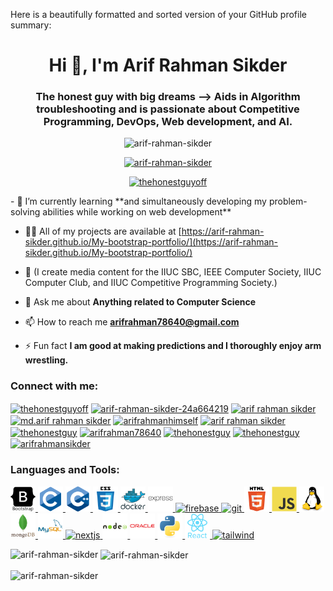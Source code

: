 
Here is a beautifully formatted and sorted version of your GitHub profile summary:

<h1 align="center">Hi 👋, I'm Arif Rahman Sikder</h1> <h3 align="center">The honest guy with big dreams --> Aids in Algorithm troubleshooting and is passionate about Competitive Programming, DevOps, Web development, and AI.</h3> <p align="center"> <img src="https://komarev.com/ghpvc/?username=arif-rahman-sikder&label=Profile%20views&color=0e75b6&style=flat" alt="arif-rahman-sikder" /> </p> <p align="center"> <a href="https://github.com/ryo-ma/github-profile-trophy"><img src="https://github-profile-trophy.vercel.app/?username=arif-rahman-sikder" alt="arif-rahman-sikder" /></a> </p> <p align="center"> <a href="https://twitter.com/thehonestguyoff" target="blank"><img src="https://img.shields.io/twitter/follow/thehonestguyoff?logo=twitter&style=for-the-badge" alt="thehonestguyoff" /></a> </p>
- 🌱 I’m currently learning **and simultaneously developing my problem-solving abilities while working on web development**

- 👨‍💻 All of my projects are available at [https://arif-rahman-sikder.github.io/My-bootstrap-portfolio/](https://arif-rahman-sikder.github.io/My-bootstrap-portfolio/)

- 📝 (I create media content for the IIUC SBC, IEEE Computer Society, IIUC Computer Club, and IIUC Competitive Programming Society.)

- 💬 Ask me about **Anything related to Computer Science**

- 📫 How to reach me **arifrahman78640@gmail.com**

- ⚡ Fun fact **I am good at making predictions and I thoroughly enjoy arm wrestling.**


<h3 align="left">Connect with me:</h3>
<p align="left">
<a href="https://twitter.com/thehonestguyoff" target="blank"><img align="center" src="https://raw.githubusercontent.com/rahuldkjain/github-profile-readme-generator/master/src/images/icons/Social/twitter.svg" alt="thehonestguyoff" height="30" width="40" /></a>
<a href="https://linkedin.com/in/arif-rahman-sikder-24a664219" target="blank"><img align="center" src="https://raw.githubusercontent.com/rahuldkjain/github-profile-readme-generator/master/src/images/icons/Social/linked-in-alt.svg" alt="arif-rahman-sikder-24a664219" height="30" width="40" /></a>
<a href="https://stackoverflow.com/users/edit/22446871" target="blank"><img align="center" src="https://raw.githubusercontent.com/rahuldkjain/github-profile-readme-generator/master/src/images/icons/Social/stack-overflow.svg" alt="arif rahman sikder" height="30" width="40" /></a>
<a href="https://www.facebook.com/arifrahman20" target="blank"><img align="center" src="https://raw.githubusercontent.com/rahuldkjain/github-profile-readme-generator/master/src/images/icons/Social/facebook.svg" alt="md.arif rahman sikder" height="30" width="40" /></a>
<a href="https://instagram.com/arifrahmanhimself" target="blank"><img align="center" src="https://raw.githubusercontent.com/rahuldkjain/github-profile-readme-generator/master/src/images/icons/Social/instagram.svg" alt="arifrahmanhimself" height="30" width="40" /></a>
<a href="https://www.youtube.com/channel/UCl0Er8_--btw6_m_NNmZMRQ" target="blank"><img align="center" src="https://raw.githubusercontent.com/rahuldkjain/github-profile-readme-generator/master/src/images/icons/Social/youtube.svg" alt="arif rahman sikder" height="30" width="40" /></a>
<a href="https://www.codechef.com/users/thehonestguy" target="blank"><img align="center" src="https://cdn.jsdelivr.net/npm/simple-icons@3.1.0/icons/codechef.svg" alt="thehonestguy" height="30" width="40" /></a>
<a href="https://www.hackerrank.com/arifrahman78640" target="blank"><img align="center" src="https://raw.githubusercontent.com/rahuldkjain/github-profile-readme-generator/master/src/images/icons/Social/hackerrank.svg" alt="arifrahman78640" height="30" width="40" /></a>
<a href="https://codeforces.com/profile/thehonestguy" target="blank"><img align="center" src="https://raw.githubusercontent.com/rahuldkjain/github-profile-readme-generator/master/src/images/icons/Social/codeforces.svg" alt="thehonestguy" height="30" width="40" /></a>
<a href="https://www.leetcode.com/thehonestguy" target="blank"><img align="center" src="https://raw.githubusercontent.com/rahuldkjain/github-profile-readme-generator/master/src/images/icons/Social/leet-code.svg" alt="thehonestguy" height="30" width="40" /></a>
<a href="https://discord.gg/arifrahmansikder" target="blank"><img align="center" src="https://raw.githubusercontent.com/rahuldkjain/github-profile-readme-generator/master/src/images/icons/Social/discord.svg" alt="arifrahmansikder" height="30" width="40" /></a>
</p>

<h3 align="left">Languages and Tools:</h3>
<p align="left"> <a href="https://getbootstrap.com" target="_blank" rel="noreferrer"> <img src="https://raw.githubusercontent.com/devicons/devicon/master/icons/bootstrap/bootstrap-plain-wordmark.svg" alt="bootstrap" width="40" height="40"/> </a> <a href="https://www.cprogramming.com/" target="_blank" rel="noreferrer"> <img src="https://raw.githubusercontent.com/devicons/devicon/master/icons/c/c-original.svg" alt="c" width="40" height="40"/> </a> <a href="https://www.w3schools.com/cpp/" target="_blank" rel="noreferrer"> <img src="https://raw.githubusercontent.com/devicons/devicon/master/icons/cplusplus/cplusplus-original.svg" alt="cplusplus" width="40" height="40"/> </a> <a href="https://www.w3schools.com/css/" target="_blank" rel="noreferrer"> <img src="https://raw.githubusercontent.com/devicons/devicon/master/icons/css3/css3-original-wordmark.svg" alt="css3" width="40" height="40"/> </a> <a href="https://www.docker.com/" target="_blank" rel="noreferrer"> <img src="https://raw.githubusercontent.com/devicons/devicon/master/icons/docker/docker-original-wordmark.svg" alt="docker" width="40" height="40"/> </a> <a href="https://expressjs.com" target="_blank" rel="noreferrer"> <img src="https://raw.githubusercontent.com/devicons/devicon/master/icons/express/express-original-wordmark.svg" alt="express" width="40" height="40"/> </a> <a href="https://firebase.google.com/" target="_blank" rel="noreferrer"> <img src="https://www.vectorlogo.zone/logos/firebase/firebase-icon.svg" alt="firebase" width="40" height="40"/> </a> <a href="https://git-scm.com/" target="_blank" rel="noreferrer"> <img src="https://www.vectorlogo.zone/logos/git-scm/git-scm-icon.svg" alt="git" width="40" height="40"/> </a> <a href="https://www.w3.org/html/" target="_blank" rel="noreferrer"> <img src="https://raw.githubusercontent.com/devicons/devicon/master/icons/html5/html5-original-wordmark.svg" alt="html5" width="40" height="40"/> </a> <a href="https://developer.mozilla.org/en-US/docs/Web/JavaScript" target="_blank" rel="noreferrer"> <img src="https://raw.githubusercontent.com/devicons/devicon/master/icons/javascript/javascript-original.svg" alt="javascript" width="40" height="40"/> </a> <a href="https://www.linux.org/" target="_blank" rel="noreferrer"> <img src="https://raw.githubusercontent.com/devicons/devicon/master/icons/linux/linux-original.svg" alt="linux" width="40" height="40"/> </a> <a href="https://www.mongodb.com/" target="_blank" rel="noreferrer"> <img src="https://raw.githubusercontent.com/devicons/devicon/master/icons/mongodb/mongodb-original-wordmark.svg" alt="mongodb" width="40" height="40"/> </a> <a href="https://www.mysql.com/" target="_blank" rel="noreferrer"> <img src="https://raw.githubusercontent.com/devicons/devicon/master/icons/mysql/mysql-original-wordmark.svg" alt="mysql" width="40" height="40"/> </a> <a href="https://nextjs.org/" target="_blank" rel="noreferrer"> <img src="https://cdn.worldvectorlogo.com/logos/nextjs-2.svg" alt="nextjs" width="40" height="40"/> </a> <a href="https://nodejs.org" target="_blank" rel="noreferrer"> <img src="https://raw.githubusercontent.com/devicons/devicon/master/icons/nodejs/nodejs-original-wordmark.svg" alt="nodejs" width="40" height="40"/> </a> <a href="https://www.oracle.com/" target="_blank" rel="noreferrer"> <img src="https://raw.githubusercontent.com/devicons/devicon/master/icons/oracle/oracle-original.svg" alt="oracle" width="40" height="40"/> </a> <a href="https://www.python.org" target="_blank" rel="noreferrer"> <img src="https://raw.githubusercontent.com/devicons/devicon/master/icons/python/python-original.svg" alt="python" width="40" height="40"/> </a> <a href="https://reactjs.org/" target="_blank" rel="noreferrer"> <img src="https://raw.githubusercontent.com/devicons/devicon/master/icons/react/react-original-wordmark.svg" alt="react" width="40" height="40"/> </a> <a href="https://tailwindcss.com/" target="_blank" rel="noreferrer"> <img src="https://www.vectorlogo.zone/logos/tailwindcss/tailwindcss-icon.svg" alt="tailwind" width="40" height="40"/> </a> </p>

<p><img align="left" src="https://github-readme-stats.vercel.app/api/top-langs?username=arif-rahman-sikder&show_icons=true&locale=en&layout=compact" alt="arif-rahman-sikder" /></p>

<p>&nbsp;<img align="center" src="https://github-readme-stats.vercel.app/api?username=arif-rahman-sikder&show_icons=true&locale=en" alt="arif-rahman-sikder" /></p>

<p><img align="center" src="https://github-readme-streak-stats.herokuapp.com/?user=arif-rahman-sikder&" alt="arif-rahman-sikder" /></p>
